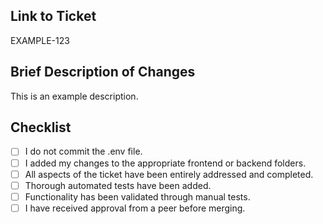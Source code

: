 ## Link to Ticket
EXAMPLE-123

## Brief Description of Changes
This is an example description.

## Checklist
- [ ] I do not commit the .env file.
- [ ] I added my changes to the appropriate frontend or backend folders.
- [ ] All aspects of the ticket have been entirely addressed and completed.
- [ ] Thorough automated tests have been added.
- [ ] Functionality has been validated through manual tests.
- [ ] I have received approval from a peer before merging.

